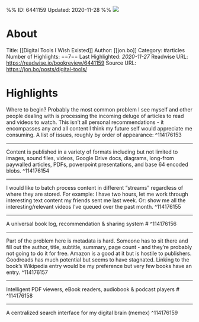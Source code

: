 %%
ID: 6441159
Updated: 2020-11-28
%%
![](https://readwise-assets.s3.amazonaws.com/static/images/article4.6bc1851654a0.png)

# About
Title: [[Digital Tools I Wish Existed]]
Author: [[jon.bo]]
Category: #articles
Number of Highlights: ==7==
Last Highlighted: *2020-11-27*
Readwise URL: https://readwise.io/bookreview/6441159
Source URL: https://jon.bo/posts/digital-tools/


# Highlights 
Where to begin? Probably the most common problem I see myself and other people dealing with is processing the incoming deluge of articles to read and videos to watch. This isn’t all personal recommendations - it encompasses any and all content I think my future self would appreciate me consuming. A list of issues, roughly by order of appearance:  ^114176153

---

Content is published in a variety of formats including but not limited to images, sound files, videos, Google Drive docs, diagrams, long-from paywalled articles, PDFs, powerpoint presentations, and base 64 encoded blobs.  ^114176154

---

I would like to batch process content in different “streams” regardless of where they are stored. For example: I have two hours, let me work through interesting text content my friends sent me last week. Or: show me all the interesting/relevant videos I’ve queued over the past month.  ^114176155

---

A universal book log, recommendation & sharing system #  ^114176156

---

Part of the problem here is metadata is hard. Someone has to sit there and fill out the author, title, subtitle, summary, page count - and they’re probably not going to do it for free. Amazon is a good at it but is hostile to publishers. Goodreads has much potential but seems to have stagnated. Linking to the book’s Wikipedia entry would be my preference but very few books have an entry.  ^114176157

---

Intelligent PDF viewers, eBook readers, audiobook & podcast players #  ^114176158

---

A centralized search interface for my digital brain (memex)  ^114176159

